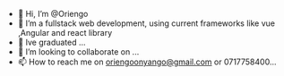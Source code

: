 - 👋 Hi, I’m @Oriengo
- 👀 I’m a fullstack web development, using current frameworks like vue ,Angular and react library
- 🌱 Ive graduated ...
- 💞️ I’m looking to collaborate on ...
- 📫 How to reach me  on oriengoonyango@gmail.com or 0717758400...

<!---
Oriengo/Oriengo is a ✨ special ✨ repository because its `README.md` (this file) appears on your GitHub profile.
You can click the Preview link to take a look at your changes.
--->
